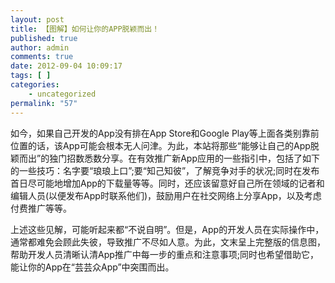 ```yaml
---
layout: post
title: 【图解】如何让你的APP脱颖而出！
published: true
author: admin
comments: true
date: 2012-09-04 10:09:17
tags: [ ]
categories:
    - uncategorized
permalink: "57"
---
```


  如今，如果自己开发的App没有排在App Store和Google Play等上面各类别靠前位置的话，该App可能会根本无人问津。为此，本站将那些“能够让自己的App脱颖而出”的独门招数悉数分享。在有效推广新App应用的一些指引中，包括了如下的一些技巧：名字要“琅琅上口”;要“知己知彼”，了解竞争对手的状况;同时在发布首日尽可能地增加App的下载量等等。同时，还应该留意好自己所在领域的记者和编辑人员(以便发布App时联系他们)，鼓励用户在社交网络上分享App，以及考虑付费推广等等。



  上述这些见解，可能听起来都“不说自明”。但是，App的开发人员在实际操作中，通常都难免会顾此失彼，导致推广不尽如人意。为此，文末呈上完整版的信息图，帮助开发人员清晰认清App推广中每一步的重点和注意事项;同时也希望借助它，能让你的App在“芸芸众App”中突围而出。






  
